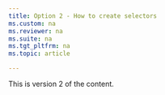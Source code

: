```yaml
---
title: Option 2 - How to create selectors
ms.custom: na
ms.reviewer: na
ms.suite: na
ms.tgt_pltfrm: na
ms.topic: article

---
```

This is version 2 of the content.